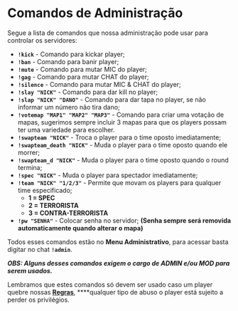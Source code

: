 # Comandos de Administração

Segue a lista de comandos que nossa administração pode usar para controlar os servidores:

* **`!kick`** - Comando para kickar player;
* **`!ban`** - Comando para banir player;
* **`!mute`** - Comando para mutar MIC do player;
* **`!gag`** - Comando para mutar CHAT do player;
* **`!silence`** - Comando para mutar MIC & CHAT do player;
* **`!slay "NICK"`** - Comando para dar kill no player;
* **`!slap "NICK" "DANO"`** - Comando para dar tapa no player, se não informar um número não tira dano;
* **`!votemap "MAP1" "MAP2" "MAP3"`** - Comando para criar uma votação de mapas, sugerimos sempre incluir 3 mapas para que os players possam ter uma variedade para escolher.
* **`!swapteam "NICK"`** - Troca o player para o time oposto imediatamente;
* **`!swapteam_death "NICK"`** - Muda o player para o time oposto quando ele morrer;
* **`!swapteam_d "NICK"`** - Muda o player para o time oposto quando o round termina;
* **`!spec "NICK"`** - Muda o player para spectador imediatamente;
* **`!team "NICK" "1/2/3"`** - Permite que movam os players para qualquer time especificado;
  * **1 = SPEC**
  * **2 = TERRORISTA**
  * **3 = CONTRA-TERRORISTA**
* **`!pw "SENHA"`** - Colocar senha no servidor; **\(Senha sempre será removida automaticamente quando alterar o mapa\)**

Todos esses comandos estão no **Menu Administrativo**, para acessar basta digitar no chat **`!admin`**.

_**OBS: Alguns desses comandos exigem o cargo de ADMIN e/ou MOD para serem usados.**_

Lembramos que estes comandos só devem ser usado caso um player quebre nossas [**Regras**](https://docs.zkservidores.com/regras-dos-servidores), ****qualquer tipo de abuso o player está sujeito a perder os privilégios.

